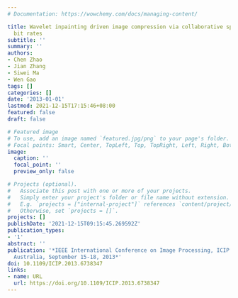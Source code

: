 ```yaml
---
# Documentation: https://wowchemy.com/docs/managing-content/

title: Wavelet inpainting driven image compression via collaborative sparsity at low
  bit rates
subtitle: ''
summary: ''
authors:
- Chen Zhao
- Jian Zhang
- Siwei Ma
- Wen Gao
tags: []
categories: []
date: '2013-01-01'
lastmod: 2021-12-15T17:15:46+08:00
featured: false
draft: false

# Featured image
# To use, add an image named `featured.jpg/png` to your page's folder.
# Focal points: Smart, Center, TopLeft, Top, TopRight, Left, Right, BottomLeft, Bottom, BottomRight.
image:
  caption: ''
  focal_point: ''
  preview_only: false

# Projects (optional).
#   Associate this post with one or more of your projects.
#   Simply enter your project's folder or file name without extension.
#   E.g. `projects = ["internal-project"]` references `content/project/deep-learning/index.md`.
#   Otherwise, set `projects = []`.
projects: []
publishDate: '2021-12-15T09:15:45.269592Z'
publication_types:
- '1'
abstract: ''
publication: '*IEEE International Conference on Image Processing, ICIP 2013, Melbourne,
  Australia, September 15-18, 2013*'
doi: 10.1109/ICIP.2013.6738347
links:
- name: URL
  url: https://doi.org/10.1109/ICIP.2013.6738347
---
```

